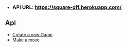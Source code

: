 * ### API URL: https://square-off.herokuapp.com/

## Api

* [Create a new Game](https://square-off.herokuapp.com/create)
* [Make a move](https://square-off.herokuapp.com/makeMove)